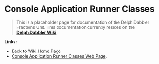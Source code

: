 # Console Application Runner Classes #

> This is a placeholder page for documentation of the DelphiDabbler Fractions Unit. This documentation currently resides on the **[DelphiDabbler Wiki](http://wiki.delphidabbler.com/index.php/Docs/ConsoleAppAPI)**.

**Links:**

  * Back to [Wiki Home Page](Welcome.md)
  * [Console Application Runner Classes Web Page](http://www.delphidabbler.com/software/consoleapp).
